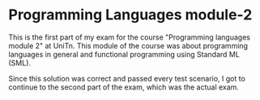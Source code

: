 # Programming Languages module-2

This is the first part of my exam for the course "Programming languages module 2" at UniTn. This module of the course was about programming languages in general and functional programming using Standard ML (SML). <br>

Since this solution was correct and passed every test scenario, I got to continue to the second part of the exam, which was the actual exam.
